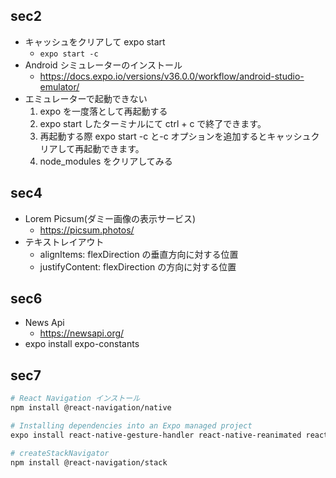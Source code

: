 ## sec2

- キャッシュをクリアして expo start
  - `expo start -c`
- Android シミュレーターのインストール
  - https://docs.expo.io/versions/v36.0.0/workflow/android-studio-emulator/
- エミュレーターで起動できない
  1. expo を一度落として再起動する
  2. expo start したターミナルにて ctrl + c で終了できます。
  3. 再起動する際 expo start -c と-c オプションを追加するとキャッシュクリアして再起動できます。
  4. node_modules をクリアしてみる

## sec4

- Lorem Picsum(ダミー画像の表示サービス)
  - https://picsum.photos/
- テキストレイアウト
  - alignItems: flexDirection の垂直方向に対する位置
  - justifyContent: flexDirection の方向に対する位置

## sec6

- News Api
  - https://newsapi.org/
- expo install expo-constants

## sec7
```sh
# React Navigation インストール
npm install @react-navigation/native

# Installing dependencies into an Expo managed project
expo install react-native-gesture-handler react-native-reanimated react-native-screens react-native-safe-area-context @react-native-community/masked-view

# createStackNavigator
npm install @react-navigation/stack
```